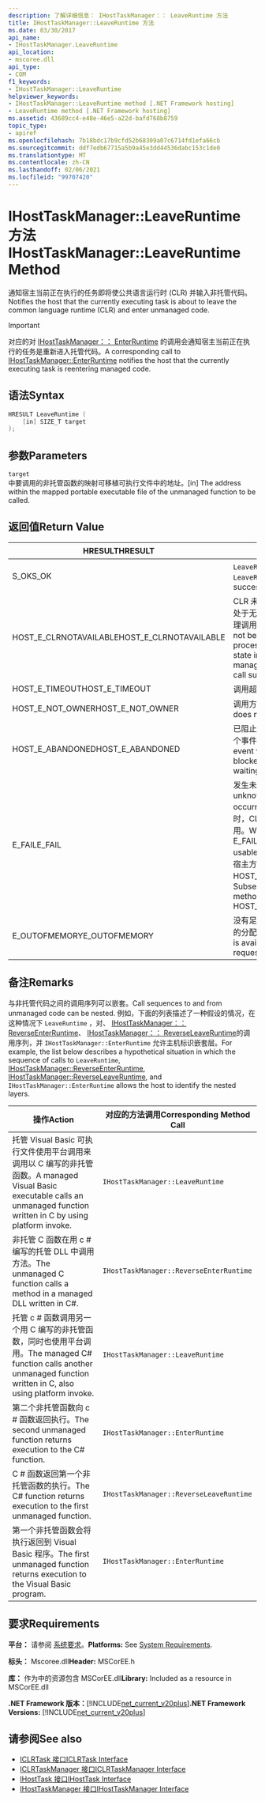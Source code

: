 ```yaml
---
description: 了解详细信息： IHostTaskManager：： LeaveRuntime 方法
title: IHostTaskManager::LeaveRuntime 方法
ms.date: 03/30/2017
api_name:
- IHostTaskManager.LeaveRuntime
api_location:
- mscoree.dll
api_type:
- COM
f1_keywords:
- IHostTaskManager::LeaveRuntime
helpviewer_keywords:
- IHostTaskManager::LeaveRuntime method [.NET Framework hosting]
- LeaveRuntime method [.NET Framework hosting]
ms.assetid: 43689cc4-e48e-46e5-a22d-bafd768b8759
topic_type:
- apiref
ms.openlocfilehash: 7b18bdc17b9cfd52b68309a07c6714fd1efa66cb
ms.sourcegitcommit: ddf7edb67715a5b9a45e3dd44536dabc153c1de0
ms.translationtype: MT
ms.contentlocale: zh-CN
ms.lasthandoff: 02/06/2021
ms.locfileid: "99707420"
---
```

# <a name="ihosttaskmanagerleaveruntime-method"></a><span data-ttu-id="d4bf3-103">IHostTaskManager::LeaveRuntime 方法</span><span class="sxs-lookup"><span data-stu-id="d4bf3-103">IHostTaskManager::LeaveRuntime Method</span></span>

<span data-ttu-id="d4bf3-104">通知宿主当前正在执行的任务即将使公共语言运行时 (CLR) 并输入非托管代码。</span><span class="sxs-lookup"><span data-stu-id="d4bf3-104">Notifies the host that the currently executing task is about to leave the common language runtime (CLR) and enter unmanaged code.</span></span>  
  
> [!IMPORTANT]
> <span data-ttu-id="d4bf3-105">对应的对 [IHostTaskManager：： EnterRuntime](ihosttaskmanager-enterruntime-method.md) 的调用会通知宿主当前正在执行的任务是重新进入托管代码。</span><span class="sxs-lookup"><span data-stu-id="d4bf3-105">A corresponding call to [IHostTaskManager::EnterRuntime](ihosttaskmanager-enterruntime-method.md) notifies the host that the currently executing task is reentering managed code.</span></span>  
  
## <a name="syntax"></a><span data-ttu-id="d4bf3-106">语法</span><span class="sxs-lookup"><span data-stu-id="d4bf3-106">Syntax</span></span>  
  
```cpp  
HRESULT LeaveRuntime (  
    [in] SIZE_T target  
);  
```  
  
## <a name="parameters"></a><span data-ttu-id="d4bf3-107">参数</span><span class="sxs-lookup"><span data-stu-id="d4bf3-107">Parameters</span></span>  

 `target`  
 <span data-ttu-id="d4bf3-108">中要调用的非托管函数的映射可移植可执行文件中的地址。</span><span class="sxs-lookup"><span data-stu-id="d4bf3-108">[in] The address within the mapped portable executable file of the unmanaged function to be called.</span></span>  
  
## <a name="return-value"></a><span data-ttu-id="d4bf3-109">返回值</span><span class="sxs-lookup"><span data-stu-id="d4bf3-109">Return Value</span></span>  
  
|<span data-ttu-id="d4bf3-110">HRESULT</span><span class="sxs-lookup"><span data-stu-id="d4bf3-110">HRESULT</span></span>|<span data-ttu-id="d4bf3-111">说明</span><span class="sxs-lookup"><span data-stu-id="d4bf3-111">Description</span></span>|  
|-------------|-----------------|  
|<span data-ttu-id="d4bf3-112">S_OK</span><span class="sxs-lookup"><span data-stu-id="d4bf3-112">S_OK</span></span>|<span data-ttu-id="d4bf3-113">`LeaveRuntime` 已成功返回。</span><span class="sxs-lookup"><span data-stu-id="d4bf3-113">`LeaveRuntime` returned successfully.</span></span>|  
|<span data-ttu-id="d4bf3-114">HOST_E_CLRNOTAVAILABLE</span><span class="sxs-lookup"><span data-stu-id="d4bf3-114">HOST_E_CLRNOTAVAILABLE</span></span>|<span data-ttu-id="d4bf3-115">CLR 未加载到进程中，或 CLR 处于无法运行托管代码或成功处理调用的状态。</span><span class="sxs-lookup"><span data-stu-id="d4bf3-115">The CLR has not been loaded into a process, or the CLR is in a state in which it cannot run managed code or process the call successfully.</span></span>|  
|<span data-ttu-id="d4bf3-116">HOST_E_TIMEOUT</span><span class="sxs-lookup"><span data-stu-id="d4bf3-116">HOST_E_TIMEOUT</span></span>|<span data-ttu-id="d4bf3-117">调用超时。</span><span class="sxs-lookup"><span data-stu-id="d4bf3-117">The call timed out.</span></span>|  
|<span data-ttu-id="d4bf3-118">HOST_E_NOT_OWNER</span><span class="sxs-lookup"><span data-stu-id="d4bf3-118">HOST_E_NOT_OWNER</span></span>|<span data-ttu-id="d4bf3-119">调用方不拥有该锁。</span><span class="sxs-lookup"><span data-stu-id="d4bf3-119">The caller does not own the lock.</span></span>|  
|<span data-ttu-id="d4bf3-120">HOST_E_ABANDONED</span><span class="sxs-lookup"><span data-stu-id="d4bf3-120">HOST_E_ABANDONED</span></span>|<span data-ttu-id="d4bf3-121">已阻止的线程或纤程正在等待某个事件时，该事件被取消。</span><span class="sxs-lookup"><span data-stu-id="d4bf3-121">An event was canceled while a blocked thread or fiber was waiting on it.</span></span>|  
|<span data-ttu-id="d4bf3-122">E_FAIL</span><span class="sxs-lookup"><span data-stu-id="d4bf3-122">E_FAIL</span></span>|<span data-ttu-id="d4bf3-123">发生未知的灾难性故障。</span><span class="sxs-lookup"><span data-stu-id="d4bf3-123">An unknown catastrophic failure occurred.</span></span> <span data-ttu-id="d4bf3-124">当方法返回 E_FAIL 时，CLR 在该进程内将不再可用。</span><span class="sxs-lookup"><span data-stu-id="d4bf3-124">When a method returns E_FAIL, the CLR is no longer usable within the process.</span></span> <span data-ttu-id="d4bf3-125">对宿主方法的后续调用会返回 HOST_E_CLRNOTAVAILABLE。</span><span class="sxs-lookup"><span data-stu-id="d4bf3-125">Subsequent calls to hosting methods return HOST_E_CLRNOTAVAILABLE.</span></span>|  
|<span data-ttu-id="d4bf3-126">E_OUTOFMEMORY</span><span class="sxs-lookup"><span data-stu-id="d4bf3-126">E_OUTOFMEMORY</span></span>|<span data-ttu-id="d4bf3-127">没有足够的内存可用来完成请求的分配。</span><span class="sxs-lookup"><span data-stu-id="d4bf3-127">Not enough memory is available to complete the requested allocation.</span></span>|  
  
## <a name="remarks"></a><span data-ttu-id="d4bf3-128">备注</span><span class="sxs-lookup"><span data-stu-id="d4bf3-128">Remarks</span></span>  

 <span data-ttu-id="d4bf3-129">与非托管代码之间的调用序列可以嵌套。</span><span class="sxs-lookup"><span data-stu-id="d4bf3-129">Call sequences to and from unmanaged code can be nested.</span></span> <span data-ttu-id="d4bf3-130">例如，下面的列表描述了一种假设的情况，在这种情况下 `LeaveRuntime` ，对、 [IHostTaskManager：： ReverseEnterRuntime](ihosttaskmanager-reverseenterruntime-method.md)、 [IHostTaskManager：： ReverseLeaveRuntime](ihosttaskmanager-reverseleaveruntime-method.md)的调用序列，并 `IHostTaskManager::EnterRuntime` 允许主机标识嵌套层。</span><span class="sxs-lookup"><span data-stu-id="d4bf3-130">For example, the list below describes a hypothetical situation in which the sequence of calls to `LeaveRuntime`, [IHostTaskManager::ReverseEnterRuntime](ihosttaskmanager-reverseenterruntime-method.md), [IHostTaskManager::ReverseLeaveRuntime](ihosttaskmanager-reverseleaveruntime-method.md), and `IHostTaskManager::EnterRuntime` allows the host to identify the nested layers.</span></span>  
  
|<span data-ttu-id="d4bf3-131">操作</span><span class="sxs-lookup"><span data-stu-id="d4bf3-131">Action</span></span>|<span data-ttu-id="d4bf3-132">对应的方法调用</span><span class="sxs-lookup"><span data-stu-id="d4bf3-132">Corresponding Method Call</span></span>|  
|------------|-------------------------------|  
|<span data-ttu-id="d4bf3-133">托管 Visual Basic 可执行文件使用平台调用来调用以 C 编写的非托管函数。</span><span class="sxs-lookup"><span data-stu-id="d4bf3-133">A managed Visual Basic executable calls an unmanaged function written in C by using platform invoke.</span></span>|`IHostTaskManager::LeaveRuntime`|  
|<span data-ttu-id="d4bf3-134">非托管 C 函数在用 c # 编写的托管 DLL 中调用方法。</span><span class="sxs-lookup"><span data-stu-id="d4bf3-134">The unmanaged C function calls a method in a managed DLL written in C#.</span></span>|`IHostTaskManager::ReverseEnterRuntime`|  
|<span data-ttu-id="d4bf3-135">托管 c # 函数调用另一个用 C 编写的非托管函数，同时也使用平台调用。</span><span class="sxs-lookup"><span data-stu-id="d4bf3-135">The managed C# function calls another unmanaged function written in C, also using platform invoke.</span></span>|`IHostTaskManager::LeaveRuntime`|  
|<span data-ttu-id="d4bf3-136">第二个非托管函数向 c # 函数返回执行。</span><span class="sxs-lookup"><span data-stu-id="d4bf3-136">The second unmanaged function returns execution to the C# function.</span></span>|`IHostTaskManager::EnterRuntime`|  
|<span data-ttu-id="d4bf3-137">C # 函数返回第一个非托管函数的执行。</span><span class="sxs-lookup"><span data-stu-id="d4bf3-137">The C# function returns execution to the first unmanaged function.</span></span>|`IHostTaskManager::ReverseLeaveRuntime`|  
|<span data-ttu-id="d4bf3-138">第一个非托管函数会将执行返回到 Visual Basic 程序。</span><span class="sxs-lookup"><span data-stu-id="d4bf3-138">The first unmanaged function returns execution to the Visual Basic program.</span></span>|`IHostTaskManager::EnterRuntime`|  
  
## <a name="requirements"></a><span data-ttu-id="d4bf3-139">要求</span><span class="sxs-lookup"><span data-stu-id="d4bf3-139">Requirements</span></span>  

 <span data-ttu-id="d4bf3-140">**平台：** 请参阅 [系统要求](../../get-started/system-requirements.md)。</span><span class="sxs-lookup"><span data-stu-id="d4bf3-140">**Platforms:** See [System Requirements](../../get-started/system-requirements.md).</span></span>  
  
 <span data-ttu-id="d4bf3-141">**标头：** Mscoree.dll</span><span class="sxs-lookup"><span data-stu-id="d4bf3-141">**Header:** MSCorEE.h</span></span>  
  
 <span data-ttu-id="d4bf3-142">**库：** 作为中的资源包含 MSCorEE.dll</span><span class="sxs-lookup"><span data-stu-id="d4bf3-142">**Library:** Included as a resource in MSCorEE.dll</span></span>  
  
 <span data-ttu-id="d4bf3-143">**.NET Framework 版本：**[!INCLUDE[net_current_v20plus](../../../../includes/net-current-v20plus-md.md)]</span><span class="sxs-lookup"><span data-stu-id="d4bf3-143">**.NET Framework Versions:** [!INCLUDE[net_current_v20plus](../../../../includes/net-current-v20plus-md.md)]</span></span>  
  
## <a name="see-also"></a><span data-ttu-id="d4bf3-144">请参阅</span><span class="sxs-lookup"><span data-stu-id="d4bf3-144">See also</span></span>

- [<span data-ttu-id="d4bf3-145">ICLRTask 接口</span><span class="sxs-lookup"><span data-stu-id="d4bf3-145">ICLRTask Interface</span></span>](iclrtask-interface.md)
- [<span data-ttu-id="d4bf3-146">ICLRTaskManager 接口</span><span class="sxs-lookup"><span data-stu-id="d4bf3-146">ICLRTaskManager Interface</span></span>](iclrtaskmanager-interface.md)
- [<span data-ttu-id="d4bf3-147">IHostTask 接口</span><span class="sxs-lookup"><span data-stu-id="d4bf3-147">IHostTask Interface</span></span>](ihosttask-interface.md)
- [<span data-ttu-id="d4bf3-148">IHostTaskManager 接口</span><span class="sxs-lookup"><span data-stu-id="d4bf3-148">IHostTaskManager Interface</span></span>](ihosttaskmanager-interface.md)
